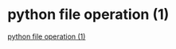 # python file operation (1)
[python file operation (1)](https://aiwithcloud.com/2022/09/15/python_file_operation_1/)